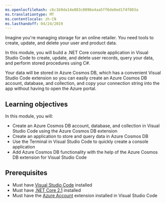 ```yaml
---
ms.openlocfilehash: c6c1b9da14e083c0096e4aa5ff6de8ed1f4f803a
ms.translationtype: MT
ms.contentlocale: zh-CN
ms.lasthandoff: 04/24/2019
---
```

Imagine you're managing storage for an online retailer. You need tools to create, update, and delete your user and product data.

In this module, you will build a .NET Core console application in Visual Studio Code to create, update, and delete user records, query your data, and perform stored procedures using C#.

Your data will be stored in Azure Cosmos DB, which has a convenient Visual Studio Code extension so you can easily create an Azure Cosmos DB account, database, and collection, and copy your connection string into the app without having to open the Azure portal.

## <a name="learning-objectives"></a>Learning objectives

In this module, you will:  

- Create an Azure Cosmos DB account, database, and collection in Visual Studio Code using the Azure Cosmos DB extension
- Create an application to store and query data in Azure Cosmos DB
- Use the Terminal in Visual Studio Code to quickly create a console application
- Add Azure Cosmos DB functionality with the help of the Azure Cosmos DB extension for Visual Studio Code

## <a name="prerequisites"></a>Prerequisites

- Must have [Visual Studio Code](https://code.visualstudio.com/) installed
- Must have [.NET Core 2.1](https://www.microsoft.com/net/download) installed
- Must have the [Azure Account](https://marketplace.visualstudio.com/items?itemName=ms-vscode.azure-account) extension installed in Visual Studio Code
